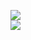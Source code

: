 [![](https://img.shields.io/badge/Made%20With-Github%20Spray-lightgrey.svg?style=for-the-badge&logo=github)](https://github.com/Annihil/github-spray#5492)  
[![](https://i.imgur.com/2DrTn0Z.gif)](https://github.com/Annihil/github-spray)